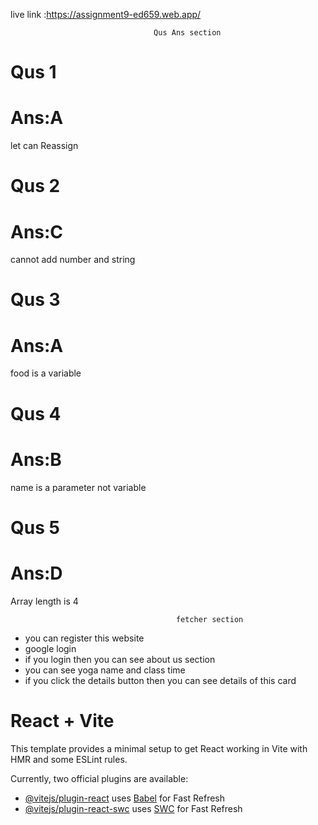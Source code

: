 live link :https://assignment9-ed659.web.app/

                                    Qus Ans section
                                    
  <h1>Qus 1</h1>
  <h1>Ans:A</h1>
  <p>let can  Reassign</p>
  <h1>Qus 2</h1>
  <h1>Ans:C</h1>
  <p>cannot add number and string</p>
  <h1>Qus 3</h1>
  <h1>Ans:A</h1>
  <p>food is a variable</p>
  <h1>Qus 4</h1>
  <h1>Ans:B</h1>
  <p>name is a parameter not variable</p>
  <h1>Qus 5</h1>
  <h1>Ans:D</h1>
  <p>Array length is 4</p>

                                         fetcher section


<ul>
  <li>you can register this website</li>
  <li>google login</li>
  <li>if you login then you can see about us section</li>
  <li>you can see yoga name and class time</li>
  <li> if you click the details button then you can see details of this card</li>
</ul>

# React + Vite

This template provides a minimal setup to get React working in Vite with HMR and some ESLint rules.

Currently, two official plugins are available:

- [@vitejs/plugin-react](https://github.com/vitejs/vite-plugin-react/blob/main/packages/plugin-react/README.md) uses [Babel](https://babeljs.io/) for Fast Refresh
- [@vitejs/plugin-react-swc](https://github.com/vitejs/vite-plugin-react-swc) uses [SWC](https://swc.rs/) for Fast Refresh
